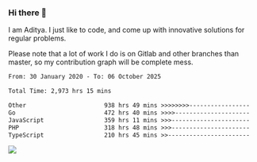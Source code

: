 ### Hi there 👋

I am Aditya. I just like to code, and come up with innovative solutions for regular problems.

Please note that a lot of work I do is on Gitlab and other branches than master, so my contribution graph will be complete mess.

<!--START_SECTION:waka-->

```txt
From: 30 January 2020 - To: 06 October 2025

Total Time: 2,973 hrs 15 mins

Other                      938 hrs 49 mins >>>>>>>>-----------------   31.58 %
Go                         472 hrs 40 mins >>>>---------------------   15.90 %
JavaScript                 359 hrs 11 mins >>>----------------------   12.08 %
PHP                        318 hrs 48 mins >>>----------------------   10.72 %
TypeScript                 210 hrs 45 mins >>-----------------------   07.09 %
```

<!--END_SECTION:waka-->

![](https://komarev.com/ghpvc/?username=BrainBuzzer)
